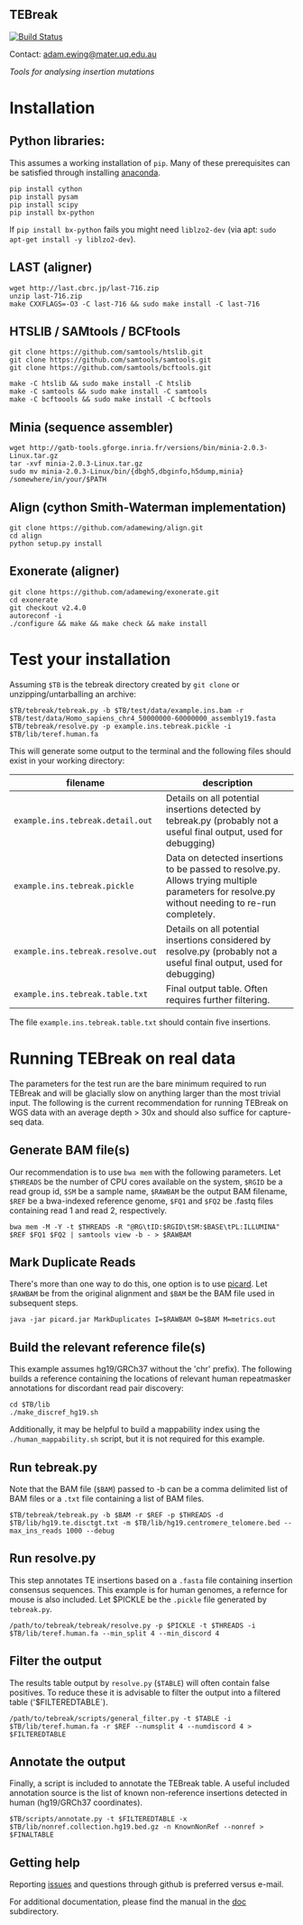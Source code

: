 ## TEBreak 

[![Build Status](https://travis-ci.org/adamewing/tebreak.svg?branch=master)](https://travis-ci.org/adamewing/tebreak)

Contact: adam.ewing@mater.uq.edu.au

*Tools for analysing insertion mutations*

# Installation

## Python libraries:
This assumes a working installation of `pip`. Many of these prerequisites can be satisfied through installing [anaconda](https://conda.io/docs/user-guide/install/download.html).

```
pip install cython
pip install pysam
pip install scipy
pip install bx-python
```

If `pip install bx-python` fails you might need `liblzo2-dev` (via apt: `sudo apt-get install -y liblzo2-dev`).

## LAST (aligner)
```
wget http://last.cbrc.jp/last-716.zip
unzip last-716.zip
make CXXFLAGS=-O3 -C last-716 && sudo make install -C last-716
```

## HTSLIB / SAMtools / BCFtools
```
git clone https://github.com/samtools/htslib.git
git clone https://github.com/samtools/samtools.git
git clone https://github.com/samtools/bcftools.git

make -C htslib && sudo make install -C htslib
make -C samtools && sudo make install -C samtools
make -C bcftoools && sudo make install -C bcftools
```

## Minia (sequence assembler)
```
wget http://gatb-tools.gforge.inria.fr/versions/bin/minia-2.0.3-Linux.tar.gz
tar -xvf minia-2.0.3-Linux.tar.gz
sudo mv minia-2.0.3-Linux/bin/{dbgh5,dbginfo,h5dump,minia} /somewhere/in/your/$PATH
```

## Align (cython Smith-Waterman implementation)
```
git clone https://github.com/adamewing/align.git
cd align
python setup.py install
```

## Exonerate (aligner)
```
git clone https://github.com/adamewing/exonerate.git
cd exonerate
git checkout v2.4.0
autoreconf -i
./configure && make && make check && make install
```

# Test your installation
Assuming `$TB` is the tebreak directory created by `git clone` or unzipping/untarballing an archive:

```
$TB/tebreak/tebreak.py -b $TB/test/data/example.ins.bam -r $TB/test/data/Homo_sapiens_chr4_50000000-60000000_assembly19.fasta
$TB/tebreak/resolve.py -p example.ins.tebreak.pickle -i $TB/lib/teref.human.fa
```

This will generate some output to the terminal and the following files should exist in your working directory:

|filename                         | description |
|---------------------------------|-------------|
|`example.ins.tebreak.detail.out` | Details on all potential insertions detected by tebreak.py (probably not a useful final output, used for debugging) |
|`example.ins.tebreak.pickle`     | Data on detected insertions to be passed to resolve.py. Allows trying multiple parameters for resolve.py without needing to re-run completely. |
|`example.ins.tebreak.resolve.out`| Details on all potential insertions considered by resolve.py (probably not a useful final output, used for debugging) |
|`example.ins.tebreak.table.txt`  | Final output table. Often requires further filtering. |

The file `example.ins.tebreak.table.txt` should contain five insertions.

# Running TEBreak on real data

The parameters for the test run are the bare minimum required to run TEBreak and will be glacially slow on anything larger than the most trivial input. The following is the current recommendation for running TEBreak on WGS data with an average depth > 30x and should also suffice for capture-seq data.

## Generate BAM file(s)
Our recommendation is to use `bwa mem` with the following parameters. Let `$THREADS` be the number of CPU cores available on the system, `$RGID` be a read group id, `$SM` be a sample name, `$RAWBAM` be the output BAM filename, `$REF` be a bwa-indexed reference genome, `$FQ1` and `$FQ2` be .fastq files containing read 1 and read 2, respectively.


```
bwa mem -M -Y -t $THREADS -R "@RG\tID:$RGID\tSM:$BASE\tPL:ILLUMINA" $REF $FQ1 $FQ2 | samtools view -b - > $RAWBAM
```

## Mark Duplicate Reads
There's more than one way to do this, one option is to use [picard](https://broadinstitute.github.io/picard/). Let `$RAWBAM` be from the original alignment and `$BAM` be the BAM file used in subsequent steps.

```
java -jar picard.jar MarkDuplicates I=$RAWBAM O=$BAM M=metrics.out
```

## Build the relevant reference file(s)
This example assumes hg19/GRCh37 without the 'chr' prefix). The following builds a reference containing the locations of relevant human repeatmasker annotations for discordant read pair discovery:
```
cd $TB/lib
./make_discref_hg19.sh
```

Additionally, it may be helpful to build a mappability index using the `./human_mappability.sh` script, but it is not required for this example.

## Run tebreak.py
Note that the BAM file (`$BAM`) passed to -b can be a comma delimited list of BAM files or a `.txt` file containing a list of BAM files.

```
$TB/tebreak/tebreak.py -b $BAM -r $REF -p $THREADS -d $TB/lib/hg19.te.disctgt.txt -m $TB/lib/hg19.centromere_telomere.bed --max_ins_reads 1000 --debug
```

## Run resolve.py
This step annotates TE insertions based on a `.fasta` file containing insertion consensus sequences. This example is for human genomes, a refernce for mouse is also included.
Let $PICKLE be the `.pickle` file generated by `tebreak.py`.

```
/path/to/tebreak/tebreak/resolve.py -p $PICKLE -t $THREADS -i $TB/lib/teref.human.fa --min_split 4 --min_discord 4
```

## Filter the output
The results table output by `resolve.py` (`$TABLE`) will often contain false positives. To reduce these it is advisable to filter the output into a filtered table ('$FILTEREDTABLE`).

```
/path/to/tebreak/scripts/general_filter.py -t $TABLE -i $TB/lib/teref.human.fa -r $REF --numsplit 4 --numdiscord 4 > $FILTEREDTABLE
```

## Annotate the output
Finally, a script is included to annotate the TEBreak table. A useful included annotation source is the list of known non-reference insertions detected in human (hg19/GRCh37 coordinates).

```
$TB/scripts/annotate.py -t $FILTEREDTABLE -x $TB/lib/nonref.collection.hg19.bed.gz -n KnownNonRef --nonref > $FINALTABLE
```

## Getting help

Reporting [issues](https://github.com/adamewing/tebreak/issues) and questions through github is preferred versus e-mail.

For additional documentation, please find the manual in the [doc](https://github.com/adamewing/tebreak/tree/master/doc) subdirectory.
